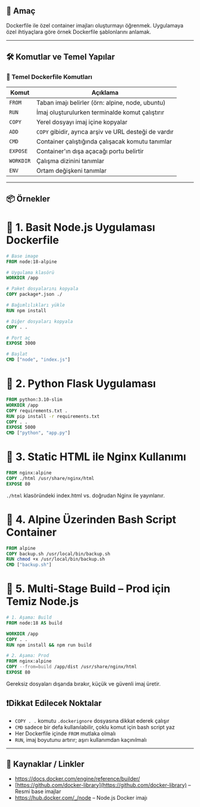 ## 🧠 Amaç

Dockerfile ile özel container imajları oluşturmayı öğrenmek. Uygulamaya özel ihtiyaçlara göre örnek Dockerfile şablonlarını anlamak.

---
## 🛠️ Komutlar ve Temel Yapılar

### 🔹 Temel Dockerfile Komutları

| Komut     | Açıklama                                              |
| --------- | ----------------------------------------------------- |
| `FROM`    | Taban imajı belirler (örn: alpine, node, ubuntu)      |
| `RUN`     | İmaj oluşturulurken terminalde komut çalıştırır       |
| `COPY`    | Yerel dosyayı imaj içine kopyalar                     |
| `ADD`     | `COPY` gibidir, ayrıca arşiv ve URL desteği de vardır |
| `CMD`     | Container çalıştığında çalışacak komutu tanımlar      |
| `EXPOSE`  | Container'ın dışa açacağı portu belirtir              |
| `WORKDIR` | Çalışma dizinini tanımlar                             |
| `ENV`     | Ortam değişkeni tanımlar                              |

---
## 📦 Örnekler

# 📘 1. Basit Node.js Uygulaması Dockerfile

```dockerfile
# Base image
FROM node:18-alpine

# Uygulama klasörü
WORKDIR /app

# Paket dosyalarını kopyala
COPY package*.json ./

# Bağımlılıkları yükle
RUN npm install

# Diğer dosyaları kopyala
COPY . .

# Port aç
EXPOSE 3000

# Başlat
CMD ["node", "index.js"]
```
# 📘 2. Python Flask Uygulaması

```dockerfile
FROM python:3.10-slim
WORKDIR /app
COPY requirements.txt .
RUN pip install -r requirements.txt
COPY . .
EXPOSE 5000
CMD ["python", "app.py"]
```
# 📘 3. Static HTML ile Nginx Kullanımı

```dockerfile
FROM nginx:alpine
COPY ./html /usr/share/nginx/html
EXPOSE 80
```
`./html` klasöründeki index.html vs. doğrudan Nginx ile yayınlanır.

# 📘 4. Alpine Üzerinden Bash Script Container

```dockerfile
FROM alpine
COPY backup.sh /usr/local/bin/backup.sh
RUN chmod +x /usr/local/bin/backup.sh
CMD ["backup.sh"]
```
# 📘 5. Multi-Stage Build – Prod için Temiz Node.js

```dockerfile
# 1. Aşama: Build
FROM node:18 AS build

WORKDIR /app
COPY . .
RUN npm install && npm run build

# 2. Aşama: Prod
FROM nginx:alpine
COPY --from=build /app/dist /usr/share/nginx/html
EXPOSE 80
```
Gereksiz dosyaları dışarıda bırakır, küçük ve güvenli imaj üretir.
## ❗️Dikkat Edilecek Noktalar

- `COPY . .` komutu `.dockerignore` dosyasına dikkat ederek çalışır
- `CMD` sadece bir defa kullanılabilir, çoklu komut için bash script yaz
- Her Dockerfile içinde `FROM` mutlaka olmalı
- `RUN`, imaj boyutunu artırır; aşırı kullanımdan kaçınılmalı
---
## 🔗 Kaynaklar / Linkler

- https://docs.docker.com/engine/reference/builder/
- [https://github.com/docker-library](https://github.com/docker-library) – Resmi base imajlar
- https://hub.docker.com/_/node – Node.js Docker imajı